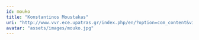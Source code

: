 ```yaml
---
id: mouko
title: "Konstantinos Moustakas"
uri: "http://www.vvr.ece.upatras.gr/index.php/en/?option=com_content&view=article&id=21:moustakas-konstantinos&catid=22:personel&Itemid=360"
avatar: "assets/images/mouko.jpg"
---
```

